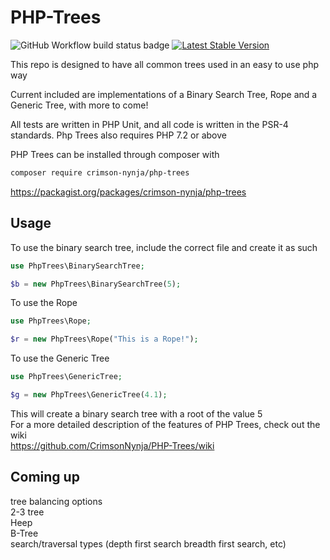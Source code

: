 # PHP-Trees

![GitHub Workflow build status badge](https://github.com/CrimsonNynja/PHP-Trees/workflows/Unit%20Tests/badge.svg) [![Latest Stable Version](https://poser.pugx.org/crimson-nynja/php-trees/v/stable)](https://packagist.org/packages/crimson-nynja/php-trees)

This repo is designed to have all common trees used in an easy to use php way

Current included are implementations of a Binary Search Tree, Rope and a Generic Tree, with more to come!

All tests are written in PHP Unit, and all code is written in the PSR-4 standards. Php Trees also requires PHP 7.2 or above

PHP Trees can be installed through composer with

```bash
composer require crimson-nynja/php-trees
```

https://packagist.org/packages/crimson-nynja/php-trees

## Usage

To use the binary search tree, include the correct file and create it as such

```php
use PhpTrees\BinarySearchTree;

$b = new PhpTrees\BinarySearchTree(5);
```

To use the Rope

```php
use PhpTrees\Rope;

$r = new PhpTrees\Rope("This is a Rope!");
```

To use the Generic Tree

```php
use PhpTrees\GenericTree;

$g = new PhpTrees\GenericTree(4.1);
```

This will create a binary search tree with a root of the value 5\
For a more detailed description of the features of PHP Trees, check out the wiki\
<https://github.com/CrimsonNynja/PHP-Trees/wiki>

## Coming up

tree balancing options\
2-3 tree\
Heep\
B-Tree\
search/traversal types (depth first search breadth first search, etc)

